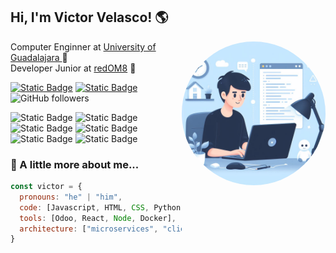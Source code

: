 <h2> Hi, I'm Victor Velasco!  🌎</h2> 
<img align='right' src="/src/pictures/programmer.jpeg" width="230" style="border-radius: 50%;">
<p>Computer Enginner at <a href="https://www.udg.mx/">University of Guadalajara </a> 🏫 
</br>
Developer Junior at <a href="https://redom8.com/">redOM8</a> 🏢
</p>

[![Static Badge](https://img.shields.io/badge/victor_velasco-blue?style=for-the-badge&logo=LinkedIn&logoColor=white&labelColor=black&color=black)](https://www.linkedin.com/in/victor-velasco-0398101a3/)
[![Static Badge](https://img.shields.io/badge/codeforces-blue?style=for-the-badge&logo=codeforces&logoColor=white&labelColor=black&color=black)](https://codeforces.com/profile/Victor_Velasco)
![GitHub followers](https://img.shields.io/github/followers/victor012396?style=for-the-badge&logo=github&labelColor=black)


![Static Badge](https://img.shields.io/badge/-purple?style=for-the-badge&logo=odoo&logoSize=auto&labelColor=black)
![Static Badge](https://img.shields.io/badge/Docker-blue?style=for-the-badge&logo=docker&logoColor=white&labelColor=black&color=black)
![Static Badge](https://img.shields.io/badge/Python-blue?style=for-the-badge&logo=python&logoColor=white&labelColor=black&color=black)
![Static Badge](https://img.shields.io/badge/C%2B%2B-blue?style=for-the-badge&logo=c%2B%2B&logoColor=white&labelColor=black&color=black)
![Static Badge](https://img.shields.io/badge/ARDUINO-white?style=for-the-badge&logo=Arduino&logoColor=white&labelColor=black&color=black)
![Static Badge](https://img.shields.io/badge/EXCEL-blue?style=for-the-badge&logo=microsoft%20excel&logoColor=white&labelColor=black&color=black)






### 🌌 A little more about me...  

```javascript
const victor = {
  pronouns: "he" | "him",
  code: [Javascript, HTML, CSS, Python, C++],
  tools: [Odoo, React, Node, Docker],
  architecture: ["microservices", "client-server"]
}
```

